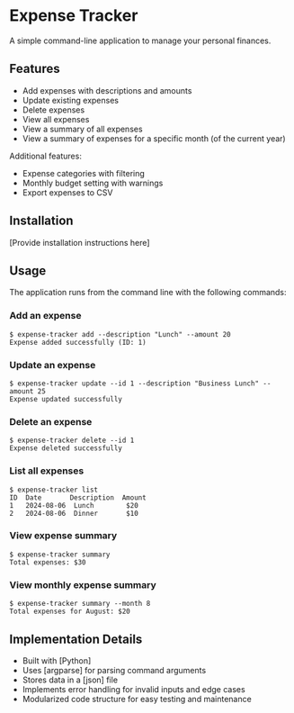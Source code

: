 # Expense Tracker

A simple command-line application to manage your personal finances.

## Features

- Add expenses with descriptions and amounts
- Update existing expenses
- Delete expenses
- View all expenses
- View a summary of all expenses
- View a summary of expenses for a specific month (of the current year)

Additional features:
- Expense categories with filtering
- Monthly budget setting with warnings
- Export expenses to CSV

## Installation

[Provide installation instructions here]

## Usage

The application runs from the command line with the following commands:

### Add an expense

```
$ expense-tracker add --description "Lunch" --amount 20
Expense added successfully (ID: 1)
```

### Update an expense

```
$ expense-tracker update --id 1 --description "Business Lunch" --amount 25
Expense updated successfully
```

### Delete an expense

```
$ expense-tracker delete --id 1
Expense deleted successfully
```

### List all expenses

```
$ expense-tracker list
ID  Date       Description  Amount
1   2024-08-06  Lunch        $20
2   2024-08-06  Dinner       $10
```

### View expense summary

```
$ expense-tracker summary
Total expenses: $30
```

### View monthly expense summary

```
$ expense-tracker summary --month 8
Total expenses for August: $20
```

## Implementation Details

- Built with [Python]
- Uses [argparse] for parsing command arguments
- Stores data in a [json] file
- Implements error handling for invalid inputs and edge cases
- Modularized code structure for easy testing and maintenance



